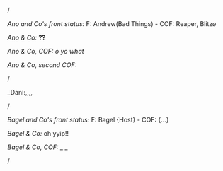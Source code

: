 /

*Ano and Co's front status:* F: Andrew(Bad Things)  - COF: Reaper, Blitzø

_Ano & Co:_ **??**

_Ano & Co, COF:_ _o yo what_

_Ano & Co, second COF:_ 

/

_Dani:,,,,

/

*Bagel and Co's front status:* F: Bagel {Host} - COF: {...}

_Bagel & Co:_ oh yyip!!

_Bagel & Co, COF:_ _ _

/

